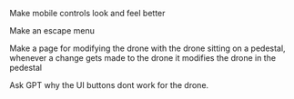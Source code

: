Make mobile controls look and feel better

Make an escape menu

Make a page for modifying the drone with the drone sitting on a pedestal, whenever a change gets made to the drone it modifies the drone in the pedestal

Ask GPT why the UI buttons dont work for the drone.